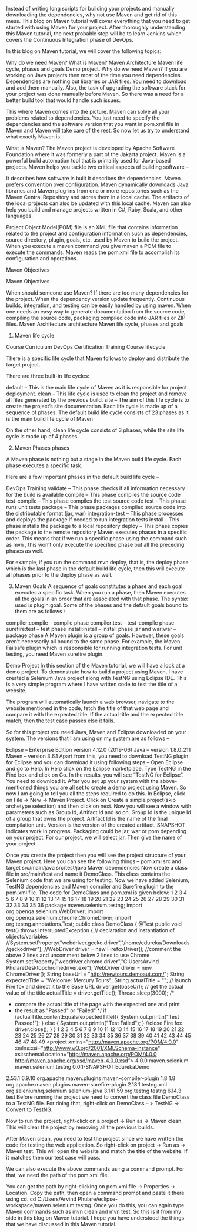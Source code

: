 Instead of writing long scripts for building your projects and manually downloading the dependencies, why not use Maven and get rid of this mess. This blog on Maven tutorial will cover everything that you need to get started with using Maven for your project. After thoroughly understanding this Maven tutorial, the next probable step will be to learn Jenkins which covers the Continuous Integration phase of DevOps.

In this blog on Maven tutorial, we will cover the following topics:

Why do we need Maven?
What is Maven?
Maven Architecture
Maven life cycle, phases and goals
Demo project.
Why do we need Maven?
If you are working on Java projects then most of the time you need dependencies. Dependencies are nothing but libraries or JAR files. You need to download and add them manually. Also, the task of upgrading the software stack for your project was done manually before Maven. So there was a need for a better build tool that would handle such issues.

This where Maven comes into the picture. Maven can solve all your problems related to dependencies. You just need to specify the dependencies and the software version that you want in pom.xml file in Maven and Maven will take care of the rest. So now let us try to understand what exactly Maven is.

What is Maven?
The Maven project is developed by Apache Software Foundation where it was formerly a part of the Jakarta project. Maven is a powerful build automation tool that is primarily used for Java-based projects. Maven helps you tackle two critical aspects of building software –

It describes how software is built
It describes the dependencies.
Maven prefers convention over configuration. Maven dynamically downloads Java libraries and Maven plug-ins from one or more repositories such as the Maven Central Repository and stores them in a local cache. The artifacts of the local projects can also be updated with this local cache. Maven can also help you build and manage projects written in C#, Ruby, Scala, and other languages.

Project Object Model(POM) file is an XML file that contains information related to the project and configuration information such as dependencies, source directory, plugin, goals, etc. used by Maven to build the project. When you execute a maven command you give maven a POM file to execute the commands. Maven reads the pom.xml file to accomplish its configuration and operations.

Maven Objectives
 

Maven Objectives
 

When should someone use Maven?
If there are too many dependencies for the project.
When the dependency version update frequently.
Continuous builds, integration, and testing can be easily handled by using maven.
When one needs an easy way to generate documentation from the source code, compiling the source code, packaging compiled code into JAR files or ZIP files.
Maven Architecture
architecture
Maven life cycle, phases and goals
1. Maven life cycle
 

Course Curriculum
DevOps Certification Training Course
lifecycle

There is a specific life cycle that Maven follows to deploy and distribute the target project.

There are three built-in life cycles:

default – This is the main life cycle of Maven as it is responsible for project deployment.
clean – This life cycle is used to clean the project and remove all files generated by the previous build.
site – The aim of this life cycle is to create the project’s site documentation.
Each life cycle is made up of a sequence of phases. The default build life cycle consists of 23 phases as it is the main build life cycle of Maven

On the other hand, clean life cycle consists of 3 phases, while the site life cycle is made up of 4 phases.

2. Maven Phases
phases

A Maven phase is nothing but a stage in the Maven build life cycle. Each phase executes a specific task.

Here are a few important phases in the default build life cycle –

DevOps Training
validate –  This phase checks if all information necessary for the build is available
compile – This phase compiles the source code
test-compile – This phase compiles the test source code
test – This phase runs unit tests
package – This phase packages compiled source code into the distributable format (jar, war)
integration-test – This phase processes and deploys the package if needed to run integration tests
install – This phase installs the package to a local repository
deploy – This phase copies the package to the remote repository
Maven executes phases in a specific order. This means that if we run a specific phase using the command such as mvn  <phase>, this won’t only execute the specified phase but all the preceding phases as well.

For example, if you run the command mvn deploy, that is, the deploy phase which is the last phase in the default build life cycle, then this will execute all phases prior to the deploy phase as well.

3. Maven Goals
A sequence of goals constitutes a phase and each goal executes a specific task. When you run a phase, then Maven executes all the goals in an order that are associated with that phase.  The syntax used is plugin:goal. Some of the phases and the default goals bound to them are as follows :

compiler:compile – compile phase
compiler:test – test-compile phase
surefire:test – test phase
install:install – install phase
jar and war:war – package phase
A Maven plugin is a group of goals. However, these goals aren’t necessarily all bound to the same phase. For example, the Maven Failsafe plugin which is responsible for running integration tests. For unit testing, you need Maven surefire plugin.

Demo Project
In this section of the Maven tutorial, we will have a look at a demo project. To demonstrate how to build a project using Maven, I have created a Selenium Java project along with TestNG using Eclipse IDE. This is a very simple program where I have written code to test the title of a website.

The program will automatically launch a web browser, navigate to the website mentioned in the code, fetch the title of that web page and compare it with the expected title. If the actual title and the expected title match, then the test case passes else it fails.

So for this project you need Java, Maven and Eclipse downloaded on your system. The versions that I am using on my system are as follows –

Eclipse – Enterprise Edition version 4.12.0 (2019-06)
Java – version 1.8.0_211
Maven – version 3.6.1
Apart from this, you need to download TestNG plugin for Eclipse and you can download it using following steps –
Open Eclipse and go to Help. In Help click on the Eclipse marketplace.
Type TestNG in the Find box and click on Go. In the results, you will see “TestNG for Eclipse”. You need to download it.
After you set up your system with the above-mentioned things you are all set to create a demo project using Maven. So now I am going to tell you all the steps required to do this.
In Eclipse, click on File -> New -> Maven Project.
Click on Create a simple project(skip archetype selection) and then click on next.
Now you will see a window with parameters such as Group Id, Artifact Id and so on.
Group Id is the unique Id of a group that owns the project.
Artifact Id is the name of the final compilation unit.
Version is the version of the created artifact. SNAPSHOT indicates work in progress.
Packaging could be jar, war or pom depending on your project. For our project, we will select jar. Then give the name of your project.


Once you create the project then you will see the project structure of your Maven project. Here you can see the following things –
pom.xml
src and target
src/main/java
src/test/java
Maven dependencies
Now create a class file in src/main/test and name it DemoClass. This class contains the Selenium code that we are using for testing. Now we have added Selenium, TestNG dependencies and Maven compiler and Surefire plugin to the pom.xml file. The code for DemoClass and pom.xml is given below:
1
2
3
4
5
6
7
8
9
10
11
12
13
14
15
16
17
18
19
20
21
22
23
24
25
26
27
28
29
30
31
32
33
34
35
36
package maven.selenium.testng;
import org.openqa.selenium.WebDriver;
import org.openqa.selenium.chrome.ChromeDriver;
import org.testng.annotations.Test;
public class DemoClass {
@Test
public void test() throws InterruptedException {
// declaration and instantiation of objects/variables
//System.setProperty("webdriver.gecko.driver","/home/edureka/Downloads/geckodriver");
//WebDriver driver = new FirefoxDriver();
//comment the above 2 lines and uncomment below 2 lines to use Chrome
System.setProperty("webdriver.chrome.driver","C:UsersArvind PhulareDesktopchromedriver.exe");
WebDriver driver = new ChromeDriver();
String baseUrl = "<a href="http://newtours.demoaut.com/">http://newtours.demoaut.com/</a>";
String expectedTitle = "Welcome: Mercury Tours";
String actualTitle = "";
// launch Fire fox and direct it to the Base URL
driver.get(baseUrl);
// get the actual value of the title
actualTitle = driver.getTitle();
Thread.sleep(3000);
/*
* compare the actual title of the page with the expected one and print
* the result as "Passed" or "Failed"
*/
if (actualTitle.contentEquals(expectedTitle)){
System.out.println("Test Passed!");
}
else
{
System.out.println("Test Failed");
}
//close Fire fox
driver.close();
}
}
1
2
3
4
5
6
7
8
9
10
11
12
13
14
15
16
17
18
19
20
21
22
23
24
25
26
27
28
29
30
31
32
33
34
35
36
37
38
39
40
41
42
43
44
45
46
47
48
49
<project xmlns="<a href="http://maven.apache.org/POM/4.0.0">http://maven.apache.org/POM/4.0.0</a>" xmlns:xsi="<a href="http://www.w3.org/2001/XMLSchema-instance">http://www.w3.org/2001/XMLSchema-instance</a>" xsi:schemaLocation="<a href="http://maven.apache.org/POM/4.0.0">http://maven.apache.org/POM/4.0.0</a> <a href="http://maven.apache.org/xsd/maven-4.0.0.xsd">http://maven.apache.org/xsd/maven-4.0.0.xsd</a>">
<modelVersion>4.0.0</modelVersion>
<groupId>maven.selenium</groupId>
<artifactId>maven.selenium.testng</artifactId>
<version>0.0.1-SNAPSHOT</version>
<name>EdurekaDemo</name>
<properties>
<selenium.version>2.53.1</selenium.version>
<testng.version>6.9.10</testng.version>
</properties>
 
<build>
<plugins>
<plugin>
<groupId>org.apache.maven.plugins</groupId>
<artifactId>maven-compiler-plugin</artifactId>
<configuration>
<source>1.8</source>
<target>1.8</target>
</configuration>
</plugin>
<plugin>
<groupId>org.apache.maven.plugins</groupId>
<artifactId>maven-surefire-plugin</artifactId>
<version>2.18.1</version>
<configuration>
<suiteXmlFiles>
<suiteXmlFile>testng.xml</suiteXmlFile>
</suiteXmlFiles>
</configuration>
</plugin>
</plugins>
</build>
 
<dependencies>
<dependency>
<groupId>org.seleniumhq.selenium</groupId>
<artifactId>selenium-java</artifactId>
<version>3.141.59</version>
</dependency>
<dependency>
<groupId>org.testng</groupId>
<artifactId>testng</artifactId>
<version>6.14.3</version>
<scope>test</scope>
</dependency>
</dependencies>
 
</project>
Before running the project we need to convert the class file DemoClass to a TestNG file. For doing that, right-click on DemoClass – > TestNG -> Convert to TestNG.

Now to run the project, right-click on a project -> Run as -> Maven clean. This will clear the project by removing all the previous builds.

After Maven clean, you need to test the project since we have written the code for testing the web application. So right-click on project -> Run as -> Maven test. This will open the website and match the title of the website. If it matches then our test case will pass.

We can also execute the above commands using a command prompt. For that, we need the path of the pom.xml file.

You can get the path by right-clicking on pom.xml file -> Properties -> Location.
Copy the path, then open a command prompt and paste it there using cd. cd C:/Users/Arvind Phulare/eclipse-workspace/maven.selenium.testng.
Once you do this, you can again type Maven commands such as mvn clean and mvn test.
So this is it from my side in this blog on Maven tutorial. I hope you have understood the things that we have discussed in this Maven tutorial.
